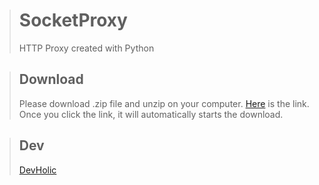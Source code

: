 > # SocketProxy
> HTTP Proxy created with Python

> ## Download
> Please download .zip file and unzip on your computer. [Here](https://github.com/NEXAOfficalCompany/SocketProxy/archive/refs/heads/main.zip) is the link. Once you click the link, it will automatically starts the download.

> ## Dev
> [DevHolic](https://github.com/DevHolicOffical/)
